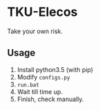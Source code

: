 # TKU-Elecos
Take your own risk.

## Usage
1. Install python3.5 (with pip)
2. Modify `configs.py`
3. `run.bat`
4. Wait till time up.
5. Finish, check manually.
